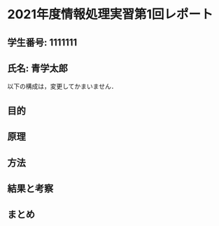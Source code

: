 # 2021年度情報処理実習第1回レポート
## 学生番号: 1111111
## 氏名: 青学太郎

以下の構成は，変更してかまいません．

## 目的

## 原理

## 方法

## 結果と考察

## まとめ